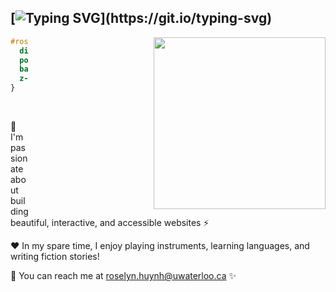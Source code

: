 [![Typing SVG](https://readme-typing-svg.demolab.com?font=Rubik&weight=600&size=36&duration=5500&pause=1000&color=7F85D7&vCenter=true&width=435&lines=Hi%2C+I'm+Roselyn!)](https://git.io/typing-svg)
-
<img align='right' style="margin-left: 200px" src="https://media0.giphy.com/media/PAuDiTd7DLwYagLGH3/giphy.gif?cid=6c09b952585rrt0lmxbbbtez8ftpbhr3jfu3yur1i8930tad&ep=v1_stickers_related&rid=giphy.gif&ct=s" width="275" />

```css
#roselyn {
  display: She/Her;
  position: Systems Design Engineering;
  background: University of Waterloo;
  z-index: 4th year;
}
```
<br />

💭 I'm passionate about building beautiful, interactive, and accessible websites ⚡️

♥️ In my spare time, I enjoy playing instruments, learning languages, and writing fiction stories!

🧷 You can reach me at roselyn.huynh@uwaterloo.ca ✨
